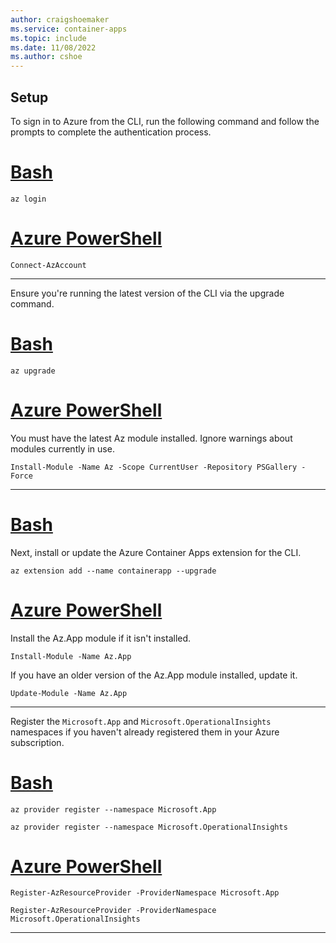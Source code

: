 ```yaml
---
author: craigshoemaker
ms.service: container-apps
ms.topic: include
ms.date: 11/08/2022
ms.author: cshoe
---
```


## Setup

To sign in to Azure from the CLI, run the following command and follow the prompts to complete the authentication process.

# [Bash](#tab/bash)

```azurecli
az login
```

# [Azure PowerShell](#tab/azure-powershell)

```azurepowershell
Connect-AzAccount
```

---

Ensure you're running the latest version of the CLI via the upgrade command.

# [Bash](#tab/bash)

```azurecli
az upgrade
```

# [Azure PowerShell](#tab/azure-powershell)

You must have the latest Az module installed.  Ignore warnings about modules currently in use.

```azurepowershell
Install-Module -Name Az -Scope CurrentUser -Repository PSGallery -Force
```

---

# [Bash](#tab/bash)

Next, install or update the Azure Container Apps extension for the CLI.

```azurecli
az extension add --name containerapp --upgrade
```

# [Azure PowerShell](#tab/azure-powershell)

Install the Az.App module if it isn't installed.

```azurepowershell
Install-Module -Name Az.App
```

If you have an older version of the Az.App module installed, update it.

```azurepowershell
Update-Module -Name Az.App
```

---

Register the `Microsoft.App` and `Microsoft.OperationalInsights` namespaces if you haven't already registered them in your Azure subscription.

# [Bash](#tab/bash)

```azurecli
az provider register --namespace Microsoft.App
```

```azurecli
az provider register --namespace Microsoft.OperationalInsights
```

# [Azure PowerShell](#tab/azure-powershell)

```azurepowershell
Register-AzResourceProvider -ProviderNamespace Microsoft.App
```

```azurepowershell
Register-AzResourceProvider -ProviderNamespace Microsoft.OperationalInsights
```

---
